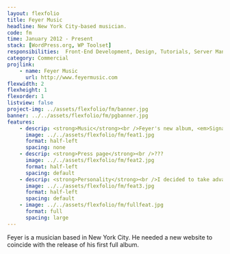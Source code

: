 ```yaml
---
layout: flexfolio
title: Feyer Music
headline: New York City-based musician.
code: fm
time: January 2012 - Present
stack: [WordPress.org, WP Toolset]
responsibilities:  Front-End Development, Design, Tutorials, Server Management
category: Commercial
projlink:
    - name: Feyer Music
      url: http://www.feyermusic.com
flexwidth: 2
flexheight: 1
flexorder: 1
listview: false
project-img: ../assets/flexfolio/fm/banner.jpg
banner: ../../assets/flexfolio/fm/pgbanner.jpg
features:
    - descrip: <strong>Music</strong><br />Feyer's new album, <em>Signals Internalized</em>, was a primary focus of his career as well as the website's branding. I added an easy way for fans to listen and then stream or buy the album officially.
      image: ../../assets/flexfolio/fm/feat1.jpg
      format: half-left
      spacing: none
    - descrip: <strong>Press page</strong><br />???
      image: ../../assets/flexfolio/fm/feat2.jpg
      format: half-left
      spacing: default
    - descrip: <strong>Personality</strong><br />I decided to take advantage of Feyer's frequent use of Instagram by adding his Instagram feed on the website. It's the perfect way to allow fans to get to know him while keeping the website updated with new content regularly.
      image: ../../assets/flexfolio/fm/feat3.jpg
      format: half-left
      spacing: default
    - image: ../../assets/flexfolio/fm/fullfeat.jpg
      format: full
      spacing: large
---
```


Feyer is a musician based in New York City. He needed a new website to coincide with the release of his first full album.
